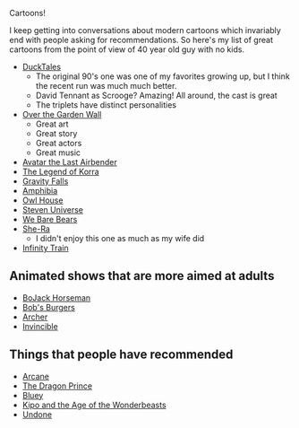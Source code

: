 Cartoons!

I keep getting into conversations about modern cartoons which invariably end with people asking for recommendations. So here's my list of great cartoons from the point of view of 40 year old guy with no kids. 

* [DuckTales](https://en.wikipedia.org/wiki/DuckTales_(2017_TV_series))
    * The original 90's one was one of my favorites growing up, but I think the recent run was much much better.
    * David Tennant as Scrooge? Amazing! All around, the cast is great
    * The triplets have distinct personalities
* [Over the Garden Wall](https://en.wikipedia.org/wiki/Over_the_Garden_Wall)
    * Great art
    * Great story
    * Great actors
    * Great music
* [Avatar the Last Airbender](https://en.wikipedia.org/wiki/Avatar:_The_Last_Airbender)
* [The Legend of Korra](https://en.wikipedia.org/wiki/The_Legend_of_Korra)
* [Gravity Falls](https://en.wikipedia.org/wiki/Gravity_Falls)
* [Amphibia](https://en.wikipedia.org/wiki/Amphibia_(TV_series))
* [Owl House](https://en.wikipedia.org/wiki/The_Owl_House)
* [Steven Universe](https://en.wikipedia.org/wiki/Steven_Universe)
* [We Bare Bears](https://en.wikipedia.org/wiki/We_Bare_Bears)
* [She-Ra](https://en.wikipedia.org/wiki/She-Ra_and_the_Princesses_of_Power)
    * I didn't enjoy this one as much as my wife did
* [Infinity Train](https://en.wikipedia.org/wiki/Infinity_Train)

## Animated shows that are more aimed at adults

* [BoJack Horseman](https://en.wikipedia.org/wiki/BoJack_Horseman)
* [Bob's Burgers](https://en.wikipedia.org/wiki/Bob%27s_Burgers)
* [Archer](https://en.wikipedia.org/wiki/Archer_(2009_TV_series))
* [Invincible](https://en.wikipedia.org/wiki/Invincible_(TV_series))

## Things that people have recommended

* [Arcane](https://en.wikipedia.org/wiki/Arcane_(TV_series))
* [The Dragon Prince](https://en.wikipedia.org/wiki/The_Dragon_Prince)
* [Bluey](https://en.wikipedia.org/wiki/Bluey_(2018_TV_series))
* [Kipo and the Age of the Wonderbeasts](https://en.wikipedia.org/wiki/Kipo_and_the_Age_of_Wonderbeasts)
* [Undone](https://en.wikipedia.org/wiki/Undone_(TV_series))
